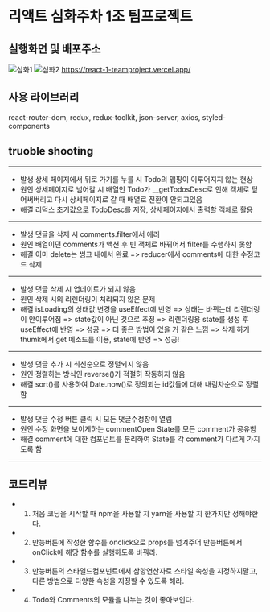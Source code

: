 # 리액트 심화주차 1조 팀프로젝트

## 실행화면 및 배포주소

![심화1](https://user-images.githubusercontent.com/117638805/207820790-1d317de1-f54b-4b0a-98fd-71e873619501.png)
![심화2](https://user-images.githubusercontent.com/117638805/207820811-201c5e60-77af-4dc2-bc72-1161a9015149.png)
https://react-1-teamproject.vercel.app/

## 사용 라이브러리

react-router-dom, redux, redux-toolkit, json-server, axios, styled-components

## truoble shooting

---

- 발생
  상세 페이지에서 뒤로 가기를 누를 시
  Todo의 맵핑이 이루어지지 않는 현상
- 원인
  상세페이지로 넘어갈 시 배열인 Todo가
  \_\_getTodosDesc로 인해 객체로 덮어써버리고
  다시 상세페이지로 갈 때 배열로 전환이 안되고있음
- 해결
  리덕스 초기값으로 TodoDesc를 저장, 상세페이지에서 출력할 객체로 활용

---

- 발생
  댓글을 삭제 시 comments.filter에서 에러
- 원인
  배열이던 comments가 액션 후 빈 객체로 바뀌어서
  filter를 수행하지 못함
- 해결
  이미 delete는 썽크 내에서 완료 => reducer에서 comments에 대한 수정코드 삭제

---

- 발생
  댓글 삭제 시 업데이트가 되지 않음
- 원인
  삭제 시의 리렌더링이 처리되지 않은 문제
- 해결
  isLoading의 상태값 변경을 useEffect에 반영
  => 상태는 바뀌는데 리렌더링이 안이루어짐 => state값이 아닌 것으로 추정
  => 리렌더링용 state를 생성 후 useEffect에 반영 => 성공 => 더 좋은 방법이 있을 거 같은 느낌
  => 삭제 하기 thumk에서 get 메소드를 이용, state에 반영 => 성공!

---

- 발생
  댓글 추가 시 최신순으로 정렬되지 않음
- 원인
  정렬하는 방식인 reverse()가 적절히 작동하지 않음
- 해결
  sort()를 사용하여 Date.now()로 정의되는 id값들에 대해 내림차순으로 정렬함

---

- 발생
  댓글 수정 버튼 클릭 시 모든 댓글수정창이 열림
- 원인
  수정 화면을 보이게하는 commentOpen State를 모든 comment가 공유함
- 해결
  comment에 대한 컴포넌트를 분리하여 State를 각 comment가 다르게 가지도록 함

---

## 코드리뷰

- 1.  처음 코딩을 시작할 때 npm을 사용할 지 yarn을 사용할 지 한가지만 정해야한다.
- 2.  만능버튼에 작성한 함수를 onclick으로 props를 넘겨주어 만능버튼에서 onClick에 해당 함수를 실행하도록 바꿔라.
- 3.  만능버튼의 스타일드컴포넌트에서 삼항연산자로 스타일 속성을 지정하지말고, 다른 방법으로 다양한 속성을 지정할 수 있도록 해라.
- 4.  Todo와 Comments의 모듈을 나누는 것이 좋아보인다.
